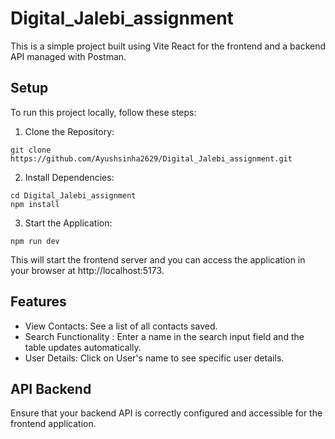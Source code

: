 # Digital_Jalebi_assignment
This is a simple project built using Vite React for the frontend and a backend API managed with Postman.

## Setup
To run this project locally, follow these steps:

1. Clone the Repository:
```
git clone https://github.com/Ayushsinha2629/Digital_Jalebi_assignment.git
```
2. Install Dependencies:
```
cd Digital_Jalebi_assignment
npm install
```
3. Start the Application:
```
npm run dev
```
This will start the frontend server and you can access the application in your browser at http://localhost:5173.

## Features
* View Contacts: See a list of all contacts saved.
* Search Functionality : Enter a name in the search input field and the table updates automatically.
* User Details: Click on User's name to see specific user details.

## API Backend
Ensure that your backend API is correctly configured and accessible for the frontend application.

